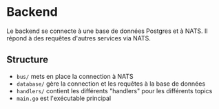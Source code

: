 # Backend

Le backend se connecte à une base de données Postgres et à NATS.
Il répond à des requêtes d'autres services via NATS.

## Structure

- `bus/` mets en place la connection à NATS
- `database/` gère la connection et les requêtes à la base de données
- `handlers/` contient les différents "handlers" pour les différents topics
- `main.go` est l'exécutable principal
